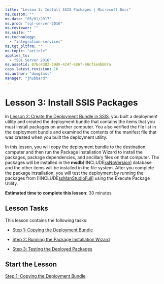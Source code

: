```yaml
---
title: "Lesson 3: Install SSIS Packages | Microsoft Docs"
ms.custom: ""
ms.date: "03/01/2017"
ms.prod: "sql-server-2016"
ms.reviewer: ""
ms.suite: ""
ms.technology: 
  - "integration-services"
ms.tgt_pltfrm: ""
ms.topic: "article"
applies_to: 
  - "SQL Server 2016"
ms.assetid: 87bc4d82-39d8-424f-886f-98cf1e4bb07a
caps.latest.revision: 16
ms.author: "douglasl"
manager: "jhubbard"
---
```

# Lesson 3: Install SSIS Packages
In [Lesson 2: Create the Deployment Bundle in SSIS](../../integration-services/tutorials/lesson-2-create-the-deployment-bundle-in-ssis.md), you built a deployment utility and created the deployment bundle that contains the items that you must install packages on another computer. You also verified the file list in the deployment bundle and examined the contents of the manifest file that was created when you built the deployment utility.  
  
In this lesson, you will copy the deployment bundle to the destination computer and then run the Package Installation Wizard to install the packages, package dependencies, and ancillary files on that computer. The packages will be installed in the **msdb**[!INCLUDE[ssNoVersion](../../a9notintoc/includes/ssnoversion-md.md)] database and the other items will be installed in the file system. After you complete the package installation, you will test the deployment by running the packages from [!INCLUDE[ssManStudioFull](../../a9notintoc/includes/ssmanstudiofull-md.md)] using the Execute Package Utility.  
  
**Estimated time to complete this lesson:** 30 minutes  
  
## Lesson Tasks  
This lesson contains the following tasks:  
  
-   [Step 1: Copying the Deployment Bundle](../../integration-services/tutorials/lesson-3-1-copying-the-deployment-bundle.md)  
  
-   [Step 2: Running the Package Installation Wizard](../../integration-services/tutorials/lesson-3-2-running-the-package-installation-wizard.md)  
  
-   [Step 3: Testing the Deployed Packages](../../integration-services/tutorials/lesson-3-3-testing-the-deployed-packages.md)  
  
## Start the Lesson  
[Step 1: Copying the Deployment Bundle](../../integration-services/tutorials/lesson-3-1-copying-the-deployment-bundle.md)  
  
  
  
